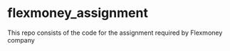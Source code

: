 # flexmoney_assignment
This repo consists of the code for the assignment required by Flexmoney company

